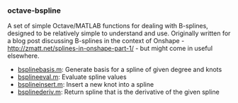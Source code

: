 ### octave-bspline
A set of simple Octave/MATLAB functions for dealing with B-splines, designed to be relatively simple to understand and use.  Originally written for a blog post discussing B-splines in the context of Onshape - http://zmatt.net/splines-in-onshape-part-1/ - but might come in useful elsewhere.

- [bsplinebasis.m](blob/master/bsplinebasis.m): Generate basis for a spline of given degree and knots
- [bsplineeval.m](blob/master/bsplinebasis.m): Evaluate spline values
- [bsplineinsert.m](blob/master/bsplinebasis.m): Insert a new knot into a spline
- [bsplinederiv.m](blob/master/bsplinederiv.m): Return spline that is the derivative of the given spline
